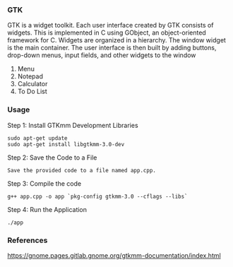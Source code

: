 ### GTK 

GTK is a widget toolkit. Each user interface created by GTK consists of widgets. This is implemented in C using GObject, an object-oriented framework for C. Widgets are organized in a hierarchy. The window widget is the main container. The user interface is then built by adding buttons, drop-down menus, input fields, and other widgets to the window

1. Menu
2. Notepad
3. Calculator
4. To Do List


### Usage

Step 1: Install GTKmm Development Libraries
```
sudo apt-get update
sudo apt-get install libgtkmm-3.0-dev

```

Step 2: Save the Code to a File

```
Save the provided code to a file named app.cpp.

```

Step 3: Compile the code

```
g++ app.cpp -o app `pkg-config gtkmm-3.0 --cflags --libs`
```

Step 4: Run the Application

```
./app

```

### References

https://gnome.pages.gitlab.gnome.org/gtkmm-documentation/index.html
